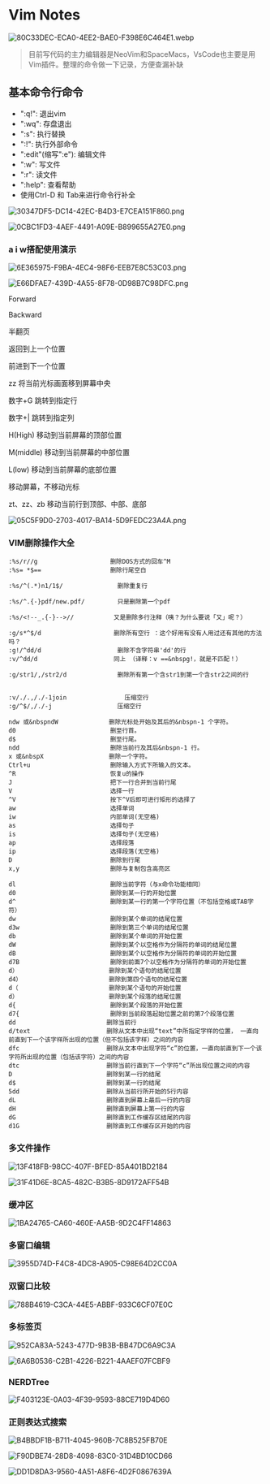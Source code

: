 # Vim Notes

![80C33DEC-ECA0-4EE2-BAE0-F398E6C464E1.webp](https://s2.loli.net/2022/08/26/jOLUBgQZmf1A52k.webp)



>  目前写代码的主力编辑器是NeoVim和SpaceMacs，VsCode也主要是用Vim插件。整理的命令做一下记录，方便查漏补缺

## 基本命令行命令

- ":q!": 退出vim
- ":wq": 存盘退出
- ":s": 执行替换
- ":!": 执行外部命令
- ":edit"(缩写":e"): 编辑文件
- ":w": 写文件
- ":r": 读文件
- ":help": 查看帮助
- 使用Ctrl-D 和 Tab来进行命令行补全



![30347DF5-DC14-42EC-B4D3-E7CEA151F860.png](https://s2.loli.net/2022/08/26/gPyIQMavUTHqVKb.png)

![0CBC1FD3-4AEF-4491-A09E-B899655A27E0.png](https://s2.loli.net/2022/08/26/dZQsL7MD8IFeHb1.png)



### a i w搭配使用演示

![6E365975-F9BA-4EC4-98F6-EEB7E8C53C03.png](https://s2.loli.net/2022/08/26/FNXTedRCOz4bi5U.png)

![E66DFAE7-439D-4A55-8F78-0D98B7C98DFC.png](https://s2.loli.net/2022/08/26/I3JqHLRprKXxYFE.png)



<Ctrl-F> Forward

<Ctrl-B> Backward

半翻页

<Ctrl-U> <Ctrl-D>

<Ctrl-o> 返回到上一个位置

<Ctrl-i> 前进到下一个位置

zz 将当前光标画面移到屏幕中央

数字+G 跳转到指定行

数字+| 跳转到指定列

H(High) 移动到当前屏幕的顶部位置

M(middle) 移动到当前屏幕的中部位置

L(low) 移动到当前屏幕的底部位置

<C-E> <C-Y> 移动屏幕，不移动光标

zt、zz、zb 移动当前行到顶部、中部、底部



![05C5F9D0-2703-4017-BA14-5D9FEDC23A4A.png](https://s2.loli.net/2022/08/26/YfnmZhDACPtc2XI.png)



### VIM删除操作大全

```
:%s/r//g                    删除DOS方式的回车^M 
:%s= *$==                   删除行尾空白 

:%s/^(.*)n1/1$/               删除重复行 

:%s/^.{-}pdf/new.pdf/         只是删除第一个pdf 

:%s/<!--_.{-}-->//           又是删除多行注释（咦？为什么要说「又」呢？） 

:g/s*^$/d                    删除所有空行 ：这个好用有没有人用过还有其他的方法吗？
:g!/^dd/d                     删除不含字符串'dd'的行 
:v/^dd/d                     同上 （译释：v ==&nbspg!，就是不匹配！） 

:g/str1/,/str2/d              删除所有第一个含str1到第一个含str2之间的行 


:v/./.,/./-1join                压缩空行 
:g/^$/,/./-j                  压缩空行 

ndw 或&nbspndW              删除光标处开始及其后的&nbspn-1 个字符。 
d0                          删至行首。 
d$                          删至行尾。 
ndd                         删除当前行及其后&nbspn-1 行。 
x 或&nbspX                  删除一个字符。 
Ctrl+u                      删除输入方式下所输入的文本。 
^R                          恢复u的操作 
J                           把下一行合并到当前行尾 
V                           选择一行 
^V                          按下^V后即可进行矩形的选择了 
aw                          选择单词 
iw                          内部单词(无空格) 
as                          选择句子 
is                          选择句子(无空格) 
ap                          选择段落 
ip                          选择段落(无空格) 
D                           删除到行尾 
x,y                         删除与复制包含高亮区 

dl                          删除当前字符（与x命令功能相同） 
d0                          删除到某一行的开始位置 
d^                          删除到某一行的第一个字符位置（不包括空格或TAB字符） 
dw                          删除到某个单词的结尾位置 
d3w                         删除到第三个单词的结尾位置 
db                          删除到某个单词的开始位置 
dW                          删除到某个以空格作为分隔符的单词的结尾位置 
dB                          删除到某个以空格作为分隔符的单词的开始位置 
d7B                         删除到前面7个以空格作为分隔符的单词的开始位置 
d）                         删除到某个语句的结尾位置 
d4）                        删除到第四个语句的结尾位置 
d（                         删除到某个语句的开始位置 
d）                         删除到某个段落的结尾位置 
d{                          删除到某个段落的开始位置 
d7{                         删除到当前段落起始位置之前的第7个段落位置 
dd                         删除当前行 
d/text                     删除从文本中出现“text”中所指定字样的位置， 一直向前直到下一个该字样所出现的位置（但不包括该字样）之间的内容 
dfc                        删除从文本中出现字符“c”的位置，一直向前直到下一个该字符所出现的位置（包括该字符）之间的内容 
dtc                        删除当前行直到下一个字符“c”所出现位置之间的内容 
D                          删除到某一行的结尾 
d$                         删除到某一行的结尾 
5dd                        删除从当前行所开始的5行内容 
dL                         删除直到屏幕上最后一行的内容 
dH                         删除直到屏幕上第一行的内容 
dG                         删除直到工作缓存区结尾的内容 
d1G                        删除直到工作缓存区开始的内容  
```



### 多文件操作

![13F418FB-98CC-407F-BFED-85A401BD2184](https://tva1.sinaimg.cn/large/e6c9d24egy1h5jznveljnj20ij07u0tf.jpg)

![31F41D6E-8CA5-482C-B3B5-8D9172AFF54B](https://tva1.sinaimg.cn/large/e6c9d24egy1h5jzoe2i72j20jk0eutae.jpg)



### 缓冲区

![1BA24765-CA60-460E-AA5B-9D2C4FF14863](https://tva1.sinaimg.cn/large/e6c9d24egy1h5jzotadf5j20j60a9gmr.jpg)



### 多窗口编辑

![3955D74D-F4C8-4DC8-A905-C98E64D2CC0A](https://tva1.sinaimg.cn/large/e6c9d24egy1h5jzpcgvs6j20jv0lxgo6.jpg)



### 双窗口比较

![788B4619-C3CA-44E5-ABBF-933C6CF07E0C](https://tva1.sinaimg.cn/large/e6c9d24egy1h5jzpztrt8j20ji0hqtay.jpg)



### 多标签页

![952CA83A-5243-477D-9B3B-BB47DC6A9C3A](https://tva1.sinaimg.cn/large/e6c9d24egy1h5jzqkqe8hj20j00bi75f.jpg)

![6A6B0536-C2B1-4226-B221-4AAEF07FCBF9](https://tva1.sinaimg.cn/large/e6c9d24egy1h5jzqua4r0j20j90353yr.jpg)



### NERDTree

![F403123E-0A03-4F39-9593-88CE719D4D60](https://tva1.sinaimg.cn/large/e6c9d24egy1h5jzrdv28tj20k50b8t9y.jpg)



### 正则表达式搜索

![B4BBDF1B-B711-4045-960B-7C8B525FB70E](https://tva1.sinaimg.cn/large/e6c9d24egy1h5jzrurxzrj20jo0h5di4.jpg)

![F90DBE74-28D8-4098-83C0-31D4BD10CD66](https://tva1.sinaimg.cn/large/e6c9d24egy1h5jzs4tua6j20jr0gb0v3.jpg)

![DD1D8DA3-9560-4A51-A8F6-4D2F0867639A](https://tva1.sinaimg.cn/large/e6c9d24egy1h5jzsnndsmj20bt0ekjs6.jpg)



